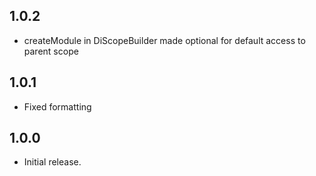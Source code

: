## 1.0.2

* createModule in DiScopeBuilder made optional for default access to parent scope

## 1.0.1

* Fixed formatting
## 1.0.0

* Initial release.
